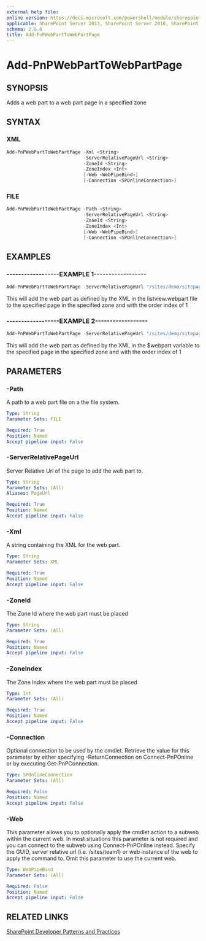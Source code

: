 ```yaml
---
external help file:
online version: https://docs.microsoft.com/powershell/module/sharepoint-pnp/add-pnpwebparttowebpartpage
applicable: SharePoint Server 2013, SharePoint Server 2016, SharePoint Server 2019, SharePoint Online
schema: 2.0.0
title: Add-PnPWebPartToWebPartPage
---
```


# Add-PnPWebPartToWebPartPage

## SYNOPSIS
Adds a web part to a web part page in a specified zone

## SYNTAX 

### XML
```powershell
Add-PnPWebPartToWebPartPage -Xml <String>
                            -ServerRelativePageUrl <String>
                            -ZoneId <String>
                            -ZoneIndex <Int>
                            [-Web <WebPipeBind>]
                            [-Connection <SPOnlineConnection>]
```

### FILE
```powershell
Add-PnPWebPartToWebPartPage -Path <String>
                            -ServerRelativePageUrl <String>
                            -ZoneId <String>
                            -ZoneIndex <Int>
                            [-Web <WebPipeBind>]
                            [-Connection <SPOnlineConnection>]
```

## EXAMPLES

### ------------------EXAMPLE 1------------------
```powershell
Add-PnPWebPartToWebPartPage -ServerRelativePageUrl "/sites/demo/sitepages/home.aspx" -Path "c:\myfiles\listview.webpart" -ZoneId "Header" -ZoneIndex 1 
```

This will add the web part as defined by the XML in the listview.webpart file to the specified page in the specified zone and with the order index of 1

### ------------------EXAMPLE 2------------------
```powershell
Add-PnPWebPartToWebPartPage -ServerRelativePageUrl "/sites/demo/sitepages/home.aspx" -XML $webpart -ZoneId "Header" -ZoneIndex 1 
```

This will add the web part as defined by the XML in the $webpart variable to the specified page in the specified zone and with the order index of 1

## PARAMETERS

### -Path
A path to a web part file on a the file system.

```yaml
Type: String
Parameter Sets: FILE

Required: True
Position: Named
Accept pipeline input: False
```

### -ServerRelativePageUrl
Server Relative Url of the page to add the web part to.

```yaml
Type: String
Parameter Sets: (All)
Aliases: PageUrl

Required: True
Position: Named
Accept pipeline input: False
```

### -Xml
A string containing the XML for the web part.

```yaml
Type: String
Parameter Sets: XML

Required: True
Position: Named
Accept pipeline input: False
```

### -ZoneId
The Zone Id where the web part must be placed

```yaml
Type: String
Parameter Sets: (All)

Required: True
Position: Named
Accept pipeline input: False
```

### -ZoneIndex
The Zone Index where the web part must be placed

```yaml
Type: Int
Parameter Sets: (All)

Required: True
Position: Named
Accept pipeline input: False
```

### -Connection
Optional connection to be used by the cmdlet. Retrieve the value for this parameter by either specifying -ReturnConnection on Connect-PnPOnline or by executing Get-PnPConnection.

```yaml
Type: SPOnlineConnection
Parameter Sets: (All)

Required: False
Position: Named
Accept pipeline input: False
```

### -Web
This parameter allows you to optionally apply the cmdlet action to a subweb within the current web. In most situations this parameter is not required and you can connect to the subweb using Connect-PnPOnline instead. Specify the GUID, server relative url (i.e. /sites/team1) or web instance of the web to apply the command to. Omit this parameter to use the current web.

```yaml
Type: WebPipeBind
Parameter Sets: (All)

Required: False
Position: Named
Accept pipeline input: False
```

## RELATED LINKS

[SharePoint Developer Patterns and Practices](https://aka.ms/sppnp)